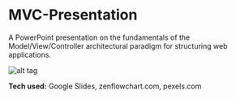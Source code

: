 # MVC-Presentation
A PowerPoint presentation on the fundamentals of the Model/View/Controller architectural paradigm for structuring web applications.

![alt tag](http://placecorgi.com/1200/650)

**Tech used:** Google Slides, zenflowchart.com, pexels.com
